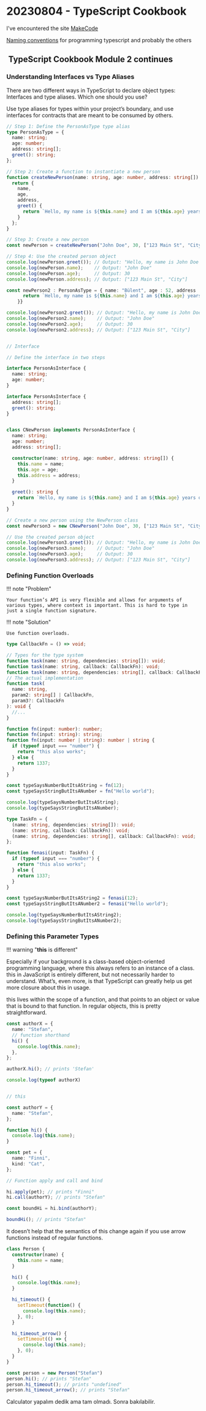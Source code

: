 # 20230804 - TypeScript Cookbook

I've encountered the site [MakeCode](https://www.microsoft.com/en-us/makecode?rtc=1)

[Naming conventions](https://makecode.com/extensions/naming-conventions#:~:text=TypeScript%20conventions%201%20API%20and%20function%20names%20are,Class%2C%20enums%20and%20enum%20members%20are%20capitalized.%20) for programming typescript and probably the others

##  TypeScript Cookbook Module 2 continues

### Understanding Interfaces vs Type Aliases

There are two different ways in TypeScript to declare object types: Interfaces and type aliases. Which one should you use?

Use type aliases for types within your project’s boundary, and use interfaces for contracts that are meant to be consumed by others.

```typescript
// Step 1: Define the PersonAsType type alias
type PersonAsType = {
  name: string;
  age: number;
  address: string[];
  greet(): string;
};

// Step 2: Create a function to instantiate a new person
function createNewPerson(name: string, age: number, address: string[]): PersonAsType {
  return {
    name,
    age,
    address,
    greet() {
      return `Hello, my name is ${this.name} and I am ${this.age} years old.`;
    }
  };
}

// Step 3: Create a new person
const newPerson = createNewPerson("John Doe", 30, ["123 Main St", "City"], );

// Step 4: Use the created person object
console.log(newPerson.greet()); // Output: "Hello, my name is John Doe and I am 30 years old."
console.log(newPerson.name);    // Output: "John Doe"
console.log(newPerson.age);     // Output: 30
console.log(newPerson.address); // Output: ["123 Main St", "City"]

const newPerson2 : PersonAsType = { name: "Bülent", age : 52, address : ["34485", "Sarıyer","Şişli"], greet() {
      return `Hello, my name is ${this.name} and I am ${this.age} years old.`;
    }}

console.log(newPerson2.greet()); // Output: "Hello, my name is John Doe and I am 30 years old."
console.log(newPerson2.name);    // Output: "John Doe"
console.log(newPerson2.age);     // Output: 30
console.log(newPerson2.address); // Output: ["123 Main St", "City"]


// Interface

// Define the interface in two steps

interface PersonAsInterface {
  name: string;
  age: number;
}

interface PersonAsInterface {
  address: string[];
  greet(): string;
}


class CNewPerson implements PersonAsInterface {
  name: string;
  age: number;
  address: string[];

  constructor(name: string, age: number, address: string[]) {
    this.name = name;
    this.age = age;
    this.address = address;
  }

  greet(): string {
    return `Hello, my name is ${this.name} and I am ${this.age} years old.`;
  }
}

// Create a new person using the NewPerson class
const newPerson3 = new CNewPerson("John Doe", 30, ["123 Main St", "City"]);

// Use the created person object
console.log(newPerson3.greet()); // Output: "Hello, my name is John Doe and I am 30 years old."
console.log(newPerson3.name);    // Output: "John Doe"
console.log(newPerson3.age);     // Output: 30
console.log(newPerson3.address); // Output: ["123 Main St", "City"]

```

### Defining Function Overloads

!!! note "Problem"

    Your function’s API is very flexible and allows for arguments of various types, where context is important. This is hard to type in just a single function signature.

!!! note "Solution"

    Use function overloads.

```typescript
type CallbackFn = () => void;

// Types for the type system
function task(name: string, dependencies: string[]): void;
function task(name: string, callback: CallbackFn): void;
function task(name: string, dependencies: string[], callback: CallbackFn): void;
// The actual implementation
function task(
  name: string,
  param2: string[] | CallbackFn,
  param3?: CallbackFn
): void {
  //...
}

function fn(input: number): number;
function fn(input: string): string;
function fn(input: number | string): number | string {
  if (typeof input === "number") {
    return "this also works";
  } else {
    return 1337;
  }
}

const typeSaysNumberButItsAString = fn(12);
const typeSaysStringButItsANumber = fn("Hello world");

console.log(typeSaysNumberButItsAString);
console.log(typeSaysStringButItsANumber);

type TaskFn = {
  (name: string, dependencies: string[]): void;
  (name: string, callback: CallbackFn): void;
  (name: string, dependencies: string[], callback: CallbackFn): void;
};

function fenasi(input: TaskFn) {
  if (typeof input === "number") {
    return "this also works";
  } else {
    return 1337;
  }
}

const typeSaysNumberButItsAString2 = fenasi(12);
const typeSaysStringButItsANumber2 = fenasi("Hello world");

console.log(typeSaysNumberButItsAString2);
console.log(typeSaysStringButItsANumber2);

```

### Defining this Parameter Types

!!! warning "**this** is different"

  Especially if your background is a class-based object-oriented programming language, where this always refers to an instance of a class. this in JavaScript is entirely different, but not necessarily harder to understand. What’s, even more, is that TypeScript can greatly help us get more closure about this in usage.

  this lives within the scope of a function, and that points to an object or value that is bound to that function. In regular objects, this is pretty straightforward.

```typescript
const authorX = {
  name: "Stefan",
  // function shorthand
  hi() {
    console.log(this.name);
  },
};

authorX.hi(); // prints 'Stefan'

console.log(typeof authorX)


// this 

const authorY = {
  name: "Stefan",
};

function hi() {
  console.log(this.name);
}

const pet = {
  name: "Finni",
  kind: "Cat",
};

// Function apply and call and bind

hi.apply(pet); // prints "Finni"
hi.call(authorY); // prints "Stefan"

const boundHi = hi.bind(authorY);

boundHi(); // prints "Stefan"
```

It doesn’t help that the semantics of this change again if you use arrow functions instead of regular functions.

```typescript
class Person {
  constructor(name) {
    this.name = name;
  }

  hi() {
    console.log(this.name);
  }

  hi_timeout() {
    setTimeout(function() {
      console.log(this.name);
    }, 0);
  }

  hi_timeout_arrow() {
    setTimeout(() => {
      console.log(this.name);
    }, 0);
  }
}

const person = new Person("Stefan")
person.hi(); // prints "Stefan"
person.hi_timeout(); // prints "undefined"
person.hi_timeout_arrow(); // prints "Stefan"
```

Calculator yapalım dedik ama tam olmadı. Sonra bakılabilir. 

